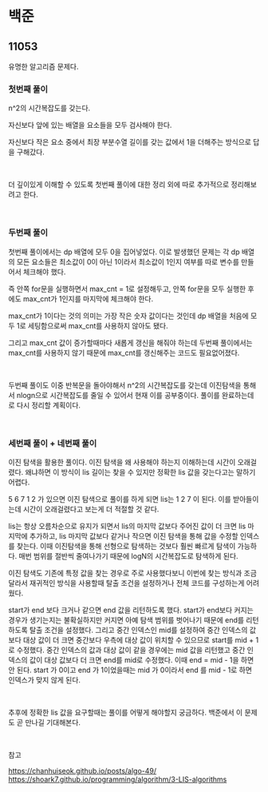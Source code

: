 # 백준

## 11053

유명한 알고리즘 문제다.

### 첫번째 풀이

n^2의 시간복잡도를 갖는다.

자신보다 앞에 있는 배열을 요소들을 모두 검사해야 한다.

자신보다 작은 요소 중에서 최장 부분수열 길이를 갖는 값에서 1을 더해주는 방식으로 답을 구해갔다.

<br>

더 깊이있게 이해할 수 있도록 첫번째 풀이에 대한 정리 외에 따로 추가적으로 정리해보려고 한다.

<br>

### 두번째 풀이

첫번째 풀이에서는 dp 배열에 모두 0을 집어넣었다. 이로 발생했던 문제는 각 dp 배열의 모든 요소들은 최소값이 0이 아닌 1이라서 최소값이 1인지 여부를 따로 변수를 만들어서 체크해야 했다.

즉 안쪽 for문을 실행하면서 max_cnt = 1로 설정해두고, 안쪽 for문을 모두 실행한 후에도 max_cnt가 1인지를 마지막에 체크해야 한다.

max_cnt가 1이다는 것의 의미는 가장 작은 숫자 값이다는 것인데 dp 배열을 처음에 모두 1로 세팅함으로써 max_cnt를 사용하지 않아도 됐다.

그리고 max_cnt 값이 증가할때마다 새롭게 갱신을 해줘야 하는데 두번째 풀이에서는 max_cnt를 사용하지 않기 때문에 max_cnt를 갱신해주는 코드도 필요없어졌다.

<br>

두번째 풀이도 이중 반복문을 돌아야해서 n^2의 시간복잡도를 갖는데 이진탐색을 통해서 nlogn으로 시간복잡도를 줄일 수 있어서 현재 이를 공부중이다. 풀이를 완료하는데로 다시 정리할 계획이다.

<br>

### 세번째 풀이 + 네번째 풀이

이진 탐색을 활용한 풀이다. 이진 탐색을 왜 사용해야 하는지 이해하는데 시간이 오래걸렸다. 왜냐하면 이 방식이 lis 길이는 찾을 수 있지만 정확한 lis 값을 갖는다고는 말하기 어렵다.

5 6 7 1 2 가 있으면 이진 탐색으로 풀이를 하게 되면 lis는 1 2 7 이 된다. 이를 받아들이는데 시간이 오래걸렸다고 보는게 더 적절할 것 같다.

lis는 항상 오름차순으로 유지가 되면서 lis의 마지막 값보다 주어진 값이 더 크면 lis 마지막에 추가하고, lis 마지막 값보다 같거나 작으면 이진 탐색을 통해 값을 수정할 인덱스를 찾는다. 이때 이진탐색을 통해 선형으로 탐색하는 것보다 훨씬 빠르게 탐색이 가능하다. 매번 범위를 절반씩 줄여나가기 때문에 logN의 시간복잡도로 탐색하게 된다.

이진 탐색도 기존에 특정 값을 찾는 경우로 주로 사용했다보니 이번에 찾는 방식과 조금 달라서 재귀적인 방식을 사용할때 탈출 조건을 설정하거나 전체 코드를 구성하는게 어려웠다.

start가 end 보다 크거나 같으면 end 값을 리턴하도록 했다. start가 end보다 커지는 경우가 생기는지는 불확실하지만 커지면 아예 탐색 범위를 벗어나기 때문에 end를 리턴하도록 탈출 조건을 설정했다. 그리고 중간 인덱스인 mid를 설정하여 중간 인덱스의 값보다 대상 값이 더 크면 중간보다 우측에 대상 값이 위치할 수 있으므로 start를 mid + 1로 수정했다. 중간 인덱스의 값과 대상 값이 같을 경우에는 mid 값을 리턴했고 중간 인덱스의 값이 대상 값보다 더 크면 end를 mid로 수정했다. 이때 end = mid - 1을 하면 안 된다. start 가 0이고 end 가 1이었을때는 mid 가 0이라서 end 를 mid - 1로 하면 인덱스가 맞지 않게 된다.

<br>

추후에 정확한 lis 값을 요구할때는 풀이를 어떻게 해야할지 궁금하다. 백준에서 이 문제도 곧 만나길 기대해본다.

<br>

참고

https://chanhuiseok.github.io/posts/algo-49/
https://shoark7.github.io/programming/algorithm/3-LIS-algorithms